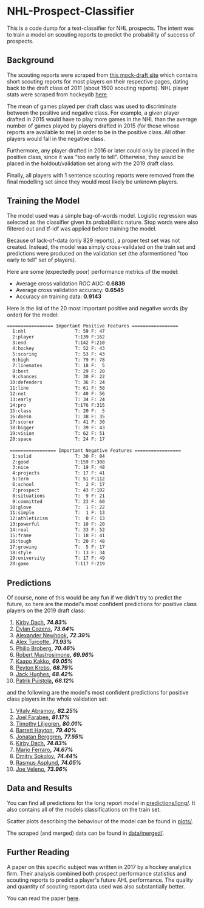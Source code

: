 # NHL-Prospect-Classifier

This is a code dump for a text-classifier for NHL prospects. The intent was to train a model on scouting reports to predict the probability of success of prospects.

## Background

The scouting reports were scraped from [this mock-draft site](https://www.draftsite.com/nhl/mock-draft/2019/) which contains short scouting reports for most players on their respective pages, dating back to the draft class of 2011 (about 1500 scouting reports). NHL player stats were scraped from hockeydb [here](http://www.hockeydb.com/ihdb/draft/index.html).

The mean of games played per draft class was used to discriminate between the positive and negative class. For example, a given player drafted in 2015 would have to play more games in the NHL than the average number of games played by players drafted in 2015 (for those whose reports are available to me) in order to be in the positive class. All other players would fall in the negative class.

Furthermore, any player drafted in 2016 or later could only be placed in the positive class, since it was "too early to tell". Otherwise, they would be placed in the holdout/validation set along with the 2019 draft class.

Finally, all players with 1 sentence scouting reports were removed from the final modelling set since they would most likely be unknown players.

## Training the Model

The model used was a simple bag-of-words model. Logistic regression was selected as the classifier given its probabilistic nature. Stop words were also filtered out and tf-idf was applied before training the model. 

Because of lack-of-data (only 829 reports), a proper test set was not created. Instead, the model was simply cross-validated on the train set and predictions were produced on the validation set (the aformentioned "too early to tell" set of players).

Here are some (expectedly poor) performance metrics of the model:
* Average cross validation ROC AUC: **0.6839**
* Average cross validation accuracy: **0.6545**
* Accuracy on training data: **0.9143**

Here is the list of the 20 most important positive and negative words (by order) for the model:

```sh
================= Important Positive Features =================
  1:nhl                  T: 59 F: 47
  2:player               T:139 F:162
  3:end                  T:142 F:210
  4:hockey               T: 52 F: 43
  5:scoring              T: 53 F: 43
  6:high                 T: 79 F: 78
  7:linemates            T: 18 F:  5
  8:best                 T: 29 F: 20
  9:chances              T: 30 F: 22
 10:defenders            T: 36 F: 24
 11:line                 T: 61 F: 58
 12:net                  T: 40 F: 56
 13:early                T: 34 F: 24
 14:pro                  T:176 F:315
 15:class                T: 20 F:  5
 16:doesn                T: 38 F: 35
 17:scorer               T: 41 F: 30
 18:bigger               T: 39 F: 43
 19:vision               T: 62 F: 51
 20:space                T: 24 F: 17
 
 ================= Important Negative Features =================
  1:solid                T: 30 F: 84
  2:good                 T:159 F:308
  3:nice                 T: 19 F: 48
  4:projects             T: 17 F: 41
  5:term                 T: 51 F:112
  6:school               T:  2 F: 17
  7:prospect             T: 43 F:102
  8:situations           T:  9 F: 21
  9:committed            T: 23 F: 60
 10:glove                T:  1 F: 22
 11:simple               T:  1 F: 13
 12:athleticism          T:  0 F: 13
 13:powerful             T: 10 F: 20
 14:real                 T: 33 F: 52
 15:frame                T: 18 F: 41
 16:tough                T: 20 F: 48
 17:growing              T:  5 F: 17
 18:style                T: 13 F: 34
 19:university           T: 17 F: 49
 20:game                 T:117 F:219

```

## Predictions

Of course, none of this would be any fun if we didn't try to predict the future, so here are the model's most confident predictions for positive class players on the 2019 draft class:
1. [Kirby Dach](https://www.draftsite.com/nhl/player/kirby-dach/29273/)**,**  ***74.83%***
2. [Dylan Cozens](https://www.draftsite.com/nhl/player/dylan-cozens/30041/)**,**  ***73.64%***
3. [Alexander Newhook](https://www.draftsite.com/nhl/player/alexander-newhook/29318/)**,**  ***72.39%***
4. [Alex Turcotte](https://www.draftsite.com/nhl/player/alex-turcotte/29275/)**,**  ***71.93%***
5. [Philip Broberg](https://www.draftsite.com/nhl/player/philip-broberg/32317/)**,**  ***70.46%***
6. [Robert Mastrosimone](https://www.draftsite.com/nhl/player/robert-mastrosimone/32225/)**,**  ***69.96%***
7. [Kaapo Kakko](https://www.draftsite.com/nhl/player/kaapo-kakko/30042/)**,**  ***69.05%***
8. [Peyton Krebs](https://www.draftsite.com/nhl/player/peyton-krebs/29276/)**,**  ***68.79%***
9. [Jack Hughes](https://www.draftsite.com/nhl/player/jack-hughes/29274/)**,**  ***68.42%***
10. [Patrik Puistola](https://www.draftsite.com/nhl/player/patrik-puistola/32373/)**,**  ***68.12%***

and the following are the model's most confident predictions for positive class players in the whole validation set:
1. [Vitaly Abramov](https://www.draftsite.com/nhl/player/vitali-abramov/23471/)**,**  ***82.25%***
2. [Joel Farabee](https://www.draftsite.com/nhl/player/joel-farabee/28715/)**,**  ***81.17%***
3. [Timothy Liljegren](https://www.draftsite.com/nhl/player/timothy-liljegren/25845/)**,**  ***80.01%***
4. [Barrett Hayton](https://www.draftsite.com/nhl/player/barrett-hayton/28683/)**,**  ***79.40%***
5. [Jonatan Berggren](https://www.draftsite.com/nhl/player/jonatan-berggren%C2%A0/29262/)**,**  ***77.55%***
6. [Kirby Dach](https://www.draftsite.com/nhl/player/kirby-dach/29273/)**,**  ***74.83%***
7. [Mario Ferraro](https://www.draftsite.com/nhl/player/mario-ferraro/27957/)**,**  ***74.67%***
8. [Dmitry Sokolov](https://www.draftsite.com/nhl/player/dimitri-sokolov/22459/)**,**  ***74.44%***
9. [Rasmus Asplund](https://www.draftsite.com/nhl/player/rasmus-asplund/22945/)**,**  ***74.05%***
10. [Joe Veleno](https://www.draftsite.com/nhl/player/joe-veleno/26377/)**,**  ***73.96%***

## Data and Results

You can find all predictions for the long report model in [predictions/long/](https://github.com/mattjliu/NHL-Prospect-Classifier/tree/master/predictions/long). It also contains all of the models classifications on the train set.

Scatter plots describing the behaviour of the model can be found in [plots/](https://github.com/mattjliu/NHL-Prospect-Classifier/tree/master/plots).

The scraped (and merged) data can be found in [data/merged/](https://github.com/mattjliu/NHL-Prospect-Classifier/tree/master/data/merged).

## Further Reading

A paper on this specific subject was written in 2017 by a hockey analytics firm. Their analysis combined both prospect performance statistics and scouting reports to predict a player's future AHL performance. The quality and quantity of scouting report data used was also substantially better.

You can read the paper [here](https://pdfs.semanticscholar.org/2f0a/a4de57e251846b55de8792e5b5ef97264cfc.pdf).

